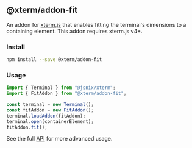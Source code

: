 ## @xterm/addon-fit

An addon for [xterm.js](https://github.com/xtermjs/xterm.js) that enables fitting the terminal's dimensions to a containing element. This addon requires xterm.js v4+.

### Install

```bash
npm install --save @xterm/addon-fit
```

### Usage

```ts
import { Terminal } from "@jsnix/xterm";
import { FitAddon } from "@xterm/addon-fit";

const terminal = new Terminal();
const fitAddon = new FitAddon();
terminal.loadAddon(fitAddon);
terminal.open(containerElement);
fitAddon.fit();
```

See the full [API](https://github.com/xtermjs/xterm.js/blob/master/addons/addon-fit/typings/addon-fit.d.ts) for more advanced usage.

